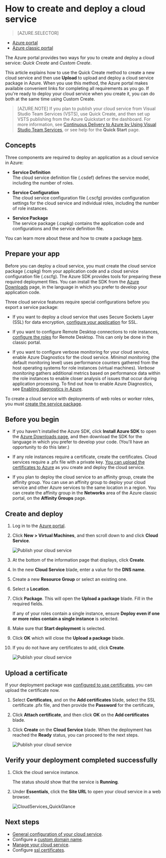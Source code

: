 <properties
	pageTitle="How to create and deploy a cloud service | Microsoft Azure"
	description="Learn how to create and deploy a cloud service using the Azure portal."
	services="cloud-services"
	documentationCenter=""
	authors="Thraka"
	manager="timlt"
	editor=""/>

<tags
	ms.service="cloud-services"
	ms.workload="tbd"
	ms.tgt_pltfrm="na"
	ms.devlang="na"
	ms.topic="article"
	ms.date="01/15/2016"
	ms.author="adegeo"/>




# How to create and deploy a cloud service

> [AZURE.SELECTOR]
- [Azure portal](cloud-services-how-to-create-deploy-portal.md)
- [Azure classic portal](cloud-services-how-to-create-deploy.md)

The Azure portal provides two ways for you to create and deploy a cloud service: *Quick Create* and *Custom Create*.

This article explains how to use the Quick Create method to create a new cloud service and then use **Upload** to upload and deploy a cloud service package in Azure. When you use this method, the Azure portal makes available convenient links for completing all requirements as you go. If you're ready to deploy your cloud service when you create it, you can do both at the same time using Custom Create.

> [AZURE.NOTE] If you plan to publish your cloud service from Visual Studio Team Services (VSTS), use Quick Create, and then set up VSTS publishing from the Azure Quickstart or the dashboard. For more information, see [Continuous Delivery to Azure by Using Visual Studio Team Services][TFSTutorialForCloudService], or see help for the **Quick Start** page.

## Concepts
Three components are required to deploy an application as a cloud service in Azure:

- **Service Definition**  
  The cloud service definition file (.csdef) defines the service model, including the number of roles.

- **Service Configuration**  
  The cloud service configuration file (.cscfg) provides configuration settings for the cloud service and individual roles, including the number of role instances.

- **Service Package**  
  The service package (.cspkg) contains the application code and configurations and the service definition file.

You can learn more about these and how to create a package [here](cloud-services-model-and-package.md).

## Prepare your app
Before you can deploy a cloud service, you must create the cloud service package (.cspkg) from your application code and a cloud service configuration file (.cscfg). The Azure SDK provides tools for preparing these required deployment files. You can install the SDK from the [Azure Downloads](https://azure.microsoft.com/downloads/) page, in the language in which you prefer to develop your application code.

Three cloud service features require special configurations before you export a service package:

- If you want to deploy a cloud service that uses Secure Sockets Layer (SSL) for data encryption, [configure your application](cloud-services-configure-ssl-certificate-portal.md#modify) for SSL.

- If you want to configure Remote Desktop connections to role instances, [configure the roles](cloud-services-role-enable-remote-desktop.md) for Remote Desktop. This can only be done in the classic portal.

- If you want to configure verbose monitoring for your cloud service, enable Azure Diagnostics for the cloud service. *Minimal monitoring* (the default monitoring level) uses performance counters gathered from the host operating systems for role instances (virtual machines). *Verbose monitoring* gathers additional metrics based on performance data within the role instances to enable closer analysis of issues that occur during application processing. To find out how to enable Azure Diagnostics, see [Enabling diagnostics in Azure](cloud-services-dotnet-diagnostics.md).

To create a cloud service with deployments of web roles or worker roles, you must [create the service package](cloud-services-model-and-package.md#servicepackagecspkg).

## Before you begin

- If you haven't installed the Azure SDK, click **Install Azure SDK** to open the [Azure Downloads page](https://azure.microsoft.com/downloads/), and then download the SDK for the language in which you prefer to develop your code. (You'll have an opportunity to do this later.)

- If any role instances require a certificate, create the certificates. Cloud services require a .pfx file with a private key. [You can upload the certificates to Azure]() as you create and deploy the cloud service.

- If you plan to deploy the cloud service to an affinity group, create the affinity group. You can use an affinity group to deploy your cloud service and other Azure services to the same location in a region. You can create the affinity group in the **Networks** area of the Azure classic portal, on the **Affinity Groups** page.


## Create and deploy

1. Log in to the [Azure portal](https://portal.azure.com/).
2. Click **New > Virtual Machines**, and then scroll down to and click **Cloud Service**.

    ![Publish your cloud service](media/cloud-services-how-to-create-deploy-portal/create-cloud-service.png)

3. At the bottom of the information page that displays, click **Create**. 
4. In the new **Cloud Service** blade, enter a value for the **DNS name**.
5. Create a new **Resource Group** or select an existing one.
6. Select a **Location**.
7. Click **Package**. This will open the **Upload a package** blade. Fill in the required fields.  

     If any of your roles contain a single instance, ensure **Deploy even if one or more roles contain a single instance** is selected.

8. Make sure that **Start deployment** is selected.
9. Click **OK** which will close the **Upload a package** blade.
10. If you do not have any certificates to add, click **Create**.

    ![Publish your cloud service](media/cloud-services-how-to-create-deploy-portal/select-package.png)

## Upload a certificate

If your deployment package was [configured to use certificates](cloud-services-configure-ssl-certificate-portal.md#modify), you can upload the certificate now.

1. Select **Certificates**, and on the **Add certificates** blade, select the SSL certificate .pfx file, and then provide the **Password** for the certificate,
2. Click **Attach certificate**, and then click **OK** on the **Add certificates** blade.
3. Click **Create** on the **Cloud Service** blade. When the deployment has reached the **Ready** status, you can proceed to the next steps.

    ![Publish your cloud service](media/cloud-services-how-to-create-deploy-portal/attach-cert.png)


## Verify your deployment completed successfully

1. Click the cloud service instance.

	The status should show that the service is **Running**.

2. Under **Essentials**, click the **Site URL** to open your cloud service in a web browser.

    ![CloudServices_QuickGlance](./media/cloud-services-how-to-create-deploy-portal/running.png)


[TFSTutorialForCloudService]: http://go.microsoft.com/fwlink/?LinkID=251796

## Next steps

* [General configuration of your cloud service](cloud-services-how-to-configure-portal.md).
* Configure a [custom domain name](cloud-services-custom-domain-name-portal.md).
* [Manage your cloud service](cloud-services-how-to-manage-portal.md).
* Configure [ssl certificates](cloud-services-configure-ssl-certificate-portal.md).